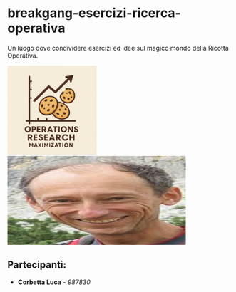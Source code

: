 # breakgang-esercizi-ricerca-operativa
Un luogo dove condividere esercizi ed idee sul magico mondo della Ricotta Operativa.

<img src="luca/biscotti.png" width="200" height="200"/>
<img src="luca/righini.jpeg" width="400" height="200"/>

## Partecipanti:
- **Corbetta Luca** - *987830*
